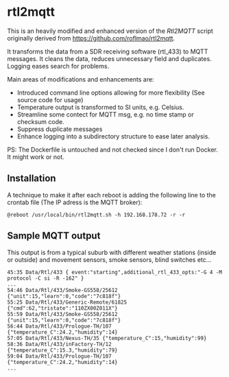 # rtl2mqtt

This is an heavily modified and enhanced version of the *Rtl2MQTT* script originally derived from https://github.com/roflmao/rtl2mqtt.

It transforms the data from a SDR receiving software (rtl_433) to MQTT messages.
It cleans the data, reduces unnecessary field and duplicates.
Logging eases search for problems.

Main areas of modifications and enhancements are:
 * Introduced command line options allowing for more flexibility (See source code for usage)
 * Temperature output is transformed to SI units, e.g. Celsius.
 * Streamline some contect for MQTT msg, e.g. no time stamp or checksum code.
 * Suppress duplicate messages
 * Enhance logging into a subdirectory structure to ease later analysis.

PS: The Dockerfile is untouched and not checked since I don't run Docker. It might work or not.

## Installation

A technique to make it after each reboot is adding the following line to the crontab file 
(The IP adress is the MQTT broker):

```
@reboot /usr/local/bin/rtl2mqtt.sh -h 192.168.178.72 -r -r
```

## Sample MQTT output

This output is from a typical suburb with different weather stations (inside or outside)
and movement sensors, smoke sensors, blind switches etc...

```
45:35 Data/Rtl/433 { event:"starting",additional_rtl_433_opts:"-G 4 -M protocol -C si -R -162" }
...
54:46 Data/Rtl/433/Smoke-GS558/25612 {"unit":15,"learn":0,"code":"7c818f"}
55:25 Data/Rtl/433/Generic-Remote/61825 {"cmd":62,"tristate":"110ZX00Z011X"}
55:59 Data/Rtl/433/Smoke-GS558/25612 {"unit":15,"learn":0,"code":"7c818f"}
56:44 Data/Rtl/433/Prologue-TH/107 {"temperature_C":24.2,"humidity":14}
57:05 Data/Rtl/433/Nexus-TH/35 {"temperature_C":15,"humidity":99}
58:36 Data/Rtl/433/inFactory-TH/12 {"temperature_C":15.3,"humidity":79}
59:04 Data/Rtl/433/Prologue-TH/107 {"temperature_C":24.2,"humidity":14}
...
```